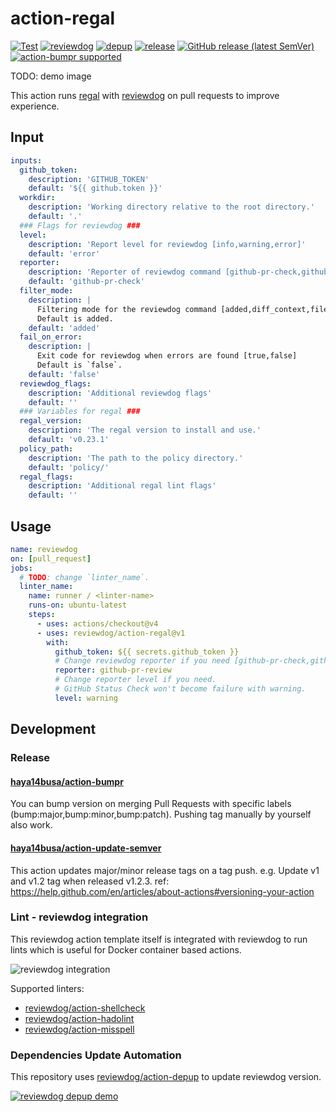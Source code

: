 # action-regal

[![Test](https://github.com/reviewdog/action-regal/workflows/Test/badge.svg)](https://github.com/reviewdog/action-regal/actions?query=workflow%3ATest)
[![reviewdog](https://github.com/reviewdog/action-regal/workflows/reviewdog/badge.svg)](https://github.com/reviewdog/action-regal/actions?query=workflow%3Areviewdog)
[![depup](https://github.com/reviewdog/action-regal/workflows/depup/badge.svg)](https://github.com/reviewdog/action-regal/actions?query=workflow%3Adepup)
[![release](https://github.com/reviewdog/action-regal/workflows/release/badge.svg)](https://github.com/reviewdog/action-regal/actions?query=workflow%3Arelease)
[![GitHub release (latest SemVer)](https://img.shields.io/github/v/release/reviewdog/action-regal?logo=github&sort=semver)](https://github.com/reviewdog/action-regal/releases)
[![action-bumpr supported](https://img.shields.io/badge/bumpr-supported-ff69b4?logo=github&link=https://github.com/haya14busa/action-bumpr)](https://github.com/haya14busa/action-bumpr)

TODO: demo image

This action runs [regal](https://docs.styra.com/regal) with [reviewdog](https://github.com/reviewdog/reviewdog) on pull requests to improve experience.

## Input

```yaml
inputs:
  github_token:
    description: 'GITHUB_TOKEN'
    default: '${{ github.token }}'
  workdir:
    description: 'Working directory relative to the root directory.'
    default: '.'
  ### Flags for reviewdog ###
  level:
    description: 'Report level for reviewdog [info,warning,error]'
    default: 'error'
  reporter:
    description: 'Reporter of reviewdog command [github-pr-check,github-pr-review].'
    default: 'github-pr-check'
  filter_mode:
    description: |
      Filtering mode for the reviewdog command [added,diff_context,file,nofilter].
      Default is added.
    default: 'added'
  fail_on_error:
    description: |
      Exit code for reviewdog when errors are found [true,false]
      Default is `false`.
    default: 'false'
  reviewdog_flags:
    description: 'Additional reviewdog flags'
    default: ''
  ### Variables for regal ###
  regal_version:
    description: 'The regal version to install and use.'
    default: 'v0.23.1'
  policy_path:
    description: 'The path to the policy directory.'
    default: 'policy/'
  regal_flags:
    description: 'Additional regal lint flags'
    default: ''
```

## Usage

```yaml
name: reviewdog
on: [pull_request]
jobs:
  # TODO: change `linter_name`.
  linter_name:
    name: runner / <linter-name>
    runs-on: ubuntu-latest
    steps:
      - uses: actions/checkout@v4
      - uses: reviewdog/action-regal@v1
        with:
          github_token: ${{ secrets.github_token }}
          # Change reviewdog reporter if you need [github-pr-check,github-check,github-pr-review].
          reporter: github-pr-review
          # Change reporter level if you need.
          # GitHub Status Check won't become failure with warning.
          level: warning
```

## Development

### Release

#### [haya14busa/action-bumpr](https://github.com/haya14busa/action-bumpr)
You can bump version on merging Pull Requests with specific labels (bump:major,bump:minor,bump:patch).
Pushing tag manually by yourself also work.

#### [haya14busa/action-update-semver](https://github.com/haya14busa/action-update-semver)

This action updates major/minor release tags on a tag push. e.g. Update v1 and v1.2 tag when released v1.2.3.
ref: https://help.github.com/en/articles/about-actions#versioning-your-action

### Lint - reviewdog integration

This reviewdog action template itself is integrated with reviewdog to run lints
which is useful for Docker container based actions.

![reviewdog integration](https://user-images.githubusercontent.com/3797062/72735107-7fbb9600-3bde-11ea-8087-12af76e7ee6f.png)

Supported linters:

- [reviewdog/action-shellcheck](https://github.com/reviewdog/action-shellcheck)
- [reviewdog/action-hadolint](https://github.com/reviewdog/action-hadolint)
- [reviewdog/action-misspell](https://github.com/reviewdog/action-misspell)

### Dependencies Update Automation
This repository uses [reviewdog/action-depup](https://github.com/reviewdog/action-depup) to update
reviewdog version.

[![reviewdog depup demo](https://user-images.githubusercontent.com/3797062/73154254-170e7500-411a-11ea-8211-912e9de7c936.png)](https://github.com/reviewdog/action-template/pull/6)
